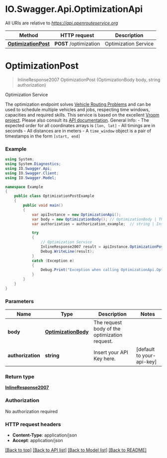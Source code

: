 # IO.Swagger.Api.OptimizationApi

All URIs are relative to *https://api.openrouteservice.org*

Method | HTTP request | Description
------------- | ------------- | -------------
[**OptimizationPost**](OptimizationApi.md#optimizationpost) | **POST** /optimization | Optimization Service

<a name="optimizationpost"></a>
# **OptimizationPost**
> InlineResponse2007 OptimizationPost (OptimizationBody body, string authorization)

Optimization Service

The optimization endpoint solves [Vehicle Routing Problems](https://en.wikipedia.org/wiki/Vehicle_routing_problem) and can be used to schedule multiple vehicles and jobs, respecting time windows, capacities and required skills.  This service is based on the excellent [Vroom project](https://github.com/VROOM-Project/vroom). Please also consult its [API documentation](https://github.com/VROOM-Project/vroom/blob/master/docs/API.md).  General Info: - The expected order for all coordinates arrays is `[lon, lat]` - All timings are in seconds - All distances are in meters - A `time_window` object is a pair of timestamps in the form `[start, end]` 

### Example
```csharp
using System;
using System.Diagnostics;
using IO.Swagger.Api;
using IO.Swagger.Client;
using IO.Swagger.Model;

namespace Example
{
    public class OptimizationPostExample
    {
        public void main()
        {
            var apiInstance = new OptimizationApi();
            var body = new OptimizationBody(); // OptimizationBody | The request body of the optimization request.
            var authorization = authorization_example;  // string | Insert your API Key here.  (default to your-api-key)

            try
            {
                // Optimization Service
                InlineResponse2007 result = apiInstance.OptimizationPost(body, authorization);
                Debug.WriteLine(result);
            }
            catch (Exception e)
            {
                Debug.Print("Exception when calling OptimizationApi.OptimizationPost: " + e.Message );
            }
        }
    }
}
```

### Parameters

Name | Type | Description  | Notes
------------- | ------------- | ------------- | -------------
 **body** | [**OptimizationBody**](OptimizationBody.md)| The request body of the optimization request. | 
 **authorization** | **string**| Insert your API Key here.  | [default to your-api-key]

### Return type

[**InlineResponse2007**](InlineResponse2007.md)

### Authorization

No authorization required

### HTTP request headers

 - **Content-Type**: application/json
 - **Accept**: application/json

[[Back to top]](#) [[Back to API list]](../README.md#documentation-for-api-endpoints) [[Back to Model list]](../README.md#documentation-for-models) [[Back to README]](../README.md)
